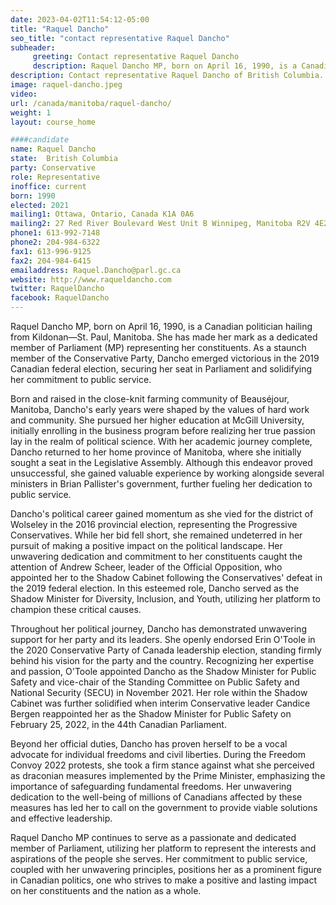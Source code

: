 ```yaml
---
date: 2023-04-02T11:54:12-05:00
title: "Raquel Dancho"
seo_title: "contact representative Raquel Dancho"
subheader:
     greeting: Contact representative Raquel Dancho
     description: Raquel Dancho MP, born on April 16, 1990, is a Canadian politician hailing from Kildonan—St. Paul, Manitoba. She has made her mark as a dedicated member of Parliament (MP) representing her constituents. As a staunch member of the Conservative Party, Dancho emerged victorious in the 2019 Canadian federal election, securing her seat in Parliament and solidifying her commitment to public service.
description: Contact representative Raquel Dancho of British Columbia. Contact information for Raquel Dancho includes email address, phone number, and mailing address.
image: raquel-dancho.jpeg
video:
url: /canada/manitoba/raquel-dancho/
weight: 1
layout: course_home

####candidate
name: Raquel Dancho
state:	British Columbia
party: Conservative
role: Representative
inoffice: current
born: 1990
elected: 2021
mailing1: Ottawa, Ontario, Canada K1A 0A6
mailing2: 27 Red River Boulevard West Unit B Winnipeg, Manitoba R2V 4E2
phone1: 613-992-7148
phone2: 204-984-6322
fax1: 613-996-9125
fax2: 204-984-6415
emailaddress: Raquel.Dancho@parl.gc.ca
website: http://www.raqueldancho.com
twitter: RaquelDancho
facebook: RaquelDancho
---
```


Raquel Dancho MP, born on April 16, 1990, is a Canadian politician hailing from Kildonan—St. Paul, Manitoba. She has made her mark as a dedicated member of Parliament (MP) representing her constituents. As a staunch member of the Conservative Party, Dancho emerged victorious in the 2019 Canadian federal election, securing her seat in Parliament and solidifying her commitment to public service.

Born and raised in the close-knit farming community of Beauséjour, Manitoba, Dancho's early years were shaped by the values of hard work and community. She pursued her higher education at McGill University, initially enrolling in the business program before realizing her true passion lay in the realm of political science. With her academic journey complete, Dancho returned to her home province of Manitoba, where she initially sought a seat in the Legislative Assembly. Although this endeavor proved unsuccessful, she gained valuable experience by working alongside several ministers in Brian Pallister's government, further fueling her dedication to public service.

Dancho's political career gained momentum as she vied for the district of Wolseley in the 2016 provincial election, representing the Progressive Conservatives. While her bid fell short, she remained undeterred in her pursuit of making a positive impact on the political landscape. Her unwavering dedication and commitment to her constituents caught the attention of Andrew Scheer, leader of the Official Opposition, who appointed her to the Shadow Cabinet following the Conservatives' defeat in the 2019 federal election. In this esteemed role, Dancho served as the Shadow Minister for Diversity, Inclusion, and Youth, utilizing her platform to champion these critical causes.

Throughout her political journey, Dancho has demonstrated unwavering support for her party and its leaders. She openly endorsed Erin O'Toole in the 2020 Conservative Party of Canada leadership election, standing firmly behind his vision for the party and the country. Recognizing her expertise and passion, O'Toole appointed Dancho as the Shadow Minister for Public Safety and vice-chair of the Standing Committee on Public Safety and National Security (SECU) in November 2021. Her role within the Shadow Cabinet was further solidified when interim Conservative leader Candice Bergen reappointed her as the Shadow Minister for Public Safety on February 25, 2022, in the 44th Canadian Parliament.

Beyond her official duties, Dancho has proven herself to be a vocal advocate for individual freedoms and civil liberties. During the Freedom Convoy 2022 protests, she took a firm stance against what she perceived as draconian measures implemented by the Prime Minister, emphasizing the importance of safeguarding fundamental freedoms. Her unwavering dedication to the well-being of millions of Canadians affected by these measures has led her to call on the government to provide viable solutions and effective leadership.

Raquel Dancho MP continues to serve as a passionate and dedicated member of Parliament, utilizing her platform to represent the interests and aspirations of the people she serves. Her commitment to public service, coupled with her unwavering principles, positions her as a prominent figure in Canadian politics, one who strives to make a positive and lasting impact on her constituents and the nation as a whole.
